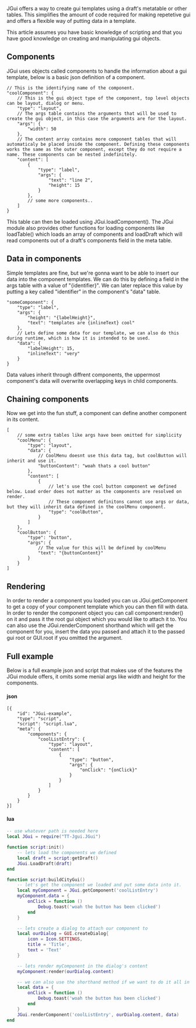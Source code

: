 JGui offers a way to create gui templates using a draft's metatable or other tables. This simplifies the amount of code required for making repetetive gui and offers a flexible way of putting data in a template.

This article assumes you have basic knowledge of scripting and that you have good knowledge on creating and manipulating gui objects.

## Components
JGui uses objects called components to handle the information about a gui template, below is a basic json definition of a component.
```jsonc
// This is the identifying name of the component.
"coolComponent": {
    // This is the gui object type of the component, top level objects can be layout, dialog or menu.
    "type": "layout",
    // The args table contains the arguments that will be used to create the gui object, in this case the arguments are for the layout.
    "args": {
        "width": 50
    },
    // The content array contains more component tables that will automaticaly be placed inside the component. Defining these components works the same as the outer component, except they do not require a name. These components can be nested indefinitely.
    "content": [
        {
            "type": "label",
            "args": {
                "text": "line 2",
                "height": 15
            }
        },
        // some more components..
    ]
}
```
This table can then be loaded using JGui.loadComponent(). The JGui module also provides other functions for loading components like loadTable() which loads an array of components and loadDraft which will read components out of a draft's components field in the meta table.

## Data in components
Simple templates are fine, but we're gonna want to be able to insert our data into the component templates. We can do this by defining a field in the args table with a value of "{identifier}". We can later replace this value by putting a key called "identifier" in the component's "data" table.
```jsonc
"someComponent": {
    "type": "label",
    "args": {
        "height": "{labelHeight}",
        "text": "templates are {inlineText} cool"
    },
    // Lets define some data for our template, we can also do this during runtime, which is how it is intended to be used.
    "data": {
        "labelHeight": 15,
        "inlineText": "very"
    }
}
```
Data values inherit through diffrent components, the uppermost component's data will overwrite overlapping keys in child components.

## Chaining components
Now we get into the fun stuff, a component can define another component in its content.
```jsonc
[
    // some extra tables like args have been omitted for simplicity
    "coolMenu": {
        "type": "layout",
        "data": {
            // CoolMenu doesnt use this data tag, but coolButton will inherit and use it.
            "buttonContent": "woah thats a cool button"
        },
        "content": [
            {
                // let's use the cool button component we defined below. Load order does not matter as the components are resolved on render.
                // These component definitons cannot use args or data, but they will inherit data defined in the coolMenu component.
                "type": "coolButton",
            }
        ]
    },
    "coolButton": {
        "type": "button",
        "args": {
            // The value for this will be defined by coolMenu
            "text": "{buttonContent}"
        }
    }
]

```

## Rendering
In order to render a component you loaded you can us JGui.getComponent to get a copy of your component template which you can then fill with data. In order to render the component object you can call component:render() on it and pass it the root gui object which you would like to attach it to. You can also use the JGui.renderComponent shorthand which will get the component for you, insert the data you passed and attach it to the passed gui root or GUI.root if you omitted the argument.

## Full example
Below is a full example json and script that makes use of the features the JGui module offers, it omits some menial args like width and height for the components.
#### json
```jsonc
[{
    "id": "JGui-example",
    "type": "script",
    "script": "script.lua",
    "meta": {
        "components": {
            "coolListEntry": {
                "type": "layout",
                "content": [
                    {
                        "type": "button",
                        "args": {
                            "onClick": "{onClick}"
                        }
                    }
                ]
            }
        }
    }
}]
```
#### lua
```lua
-- use whatever path is needed here
local JGui = require("TT-Jgui.JGui")

function script:init()
    -- lets load the components we defined
    local draft = script:getDraft()
    JGui.LoadDraft(draft)
end

function script:buildCityGui()
    -- let's get the component we loaded and put some data into it.
    local myComponent = JGui.getComponent('coolListEntry')
    myComponent.data = {
        onClick = function ()
            Debug.toast('woah the button has been clicked')
        end
    }

    -- lets create a dialog to attach our component to
    local ourDialog = GUI.createDialog{
        icon = Icon.SETTINGS,
        title = 'Title',
        text = 'Text'
    }

    -- lets render myComponent in the dialog's content
    myComponent:render(ourDialog.content)

    -- we can also use the shorthand method if we want to do it all in 1 go
    local data = {
        onClick = function ()
            Debug.toast('woah the button has been clicked')
        end
    }
    JGui.renderComponent('coolListEntry', ourDialog.content, data)
end
```